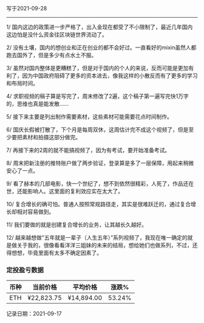 写于2021-09-28

-----

1/ 国内这边的政策进一步严格了，出入金现在都受了不小限制了，最近几年国内这边怕是没什么资金往区块链世界流动了。

2/ 没有土壤，国内的想创业和正在创业的都不会好过。一直看好的mixin虽然人都跑去国外了，但是多少有点水土不服。

3/ 虽然对国内整体是更糟糕了，但是对于国内的个人的来说，反而可能是更加有利了，因为中国政府阻碍了更多的资本进去，像我这样的小散反而有了更多的学习和布局时间。

4/ 求职视频的稿子算是写完了，周末修改了2遍，这个稿子第一遍写完快1万字的，思维也真是能发散……

5/ 接下来主要是列出制作需要素材，这些素材可能需要花点时间制作。

6/ 国庆长假被打散了，下个月是每周双休，这周估计完不成这个视频了，但是至少要把素材和拍摄这部分做完。

7/ 再接下来的2周的就不能搞视频了，因为有考试，要开始准备考试。

8/ 周末把新注册的推特账户做了两步验证，登录算是多了一层保障，用起来稍微安心了一点。

9/ 看了赫本的几部电影，快一个世纪了，想不到依然很精彩，人死了，作品还在世，还能影响人。这里面的复利效应实在太大了。

10/ 复合增长的确可怕。普通人按照常规路径走，其实是很难跃迁的，通过复合增长却相对容易做到。

11/ 我们要做的就是创建复合增长的业务，让其越长久越好。

12/ 越来越想做"五年就是一辈子（人生五年）”系列视频了，我现在唯一确定的就是做关于我的，很像看看洋洋三姐妹的未来的结局，想给她们也做系列，不过，还得想想，毕竟里面有太多不确定因素了。

### 定投盈亏数据
| 币种 | 当前价格 | 平均价格 |  涨跌%  |  
| :--: | :----------: | :----------: | :-----: | 
| ETH  |  ¥22,823.75 |  ¥14,894.00 | 53.24%  |

记录日期：2021-09-17
